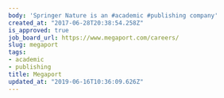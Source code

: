 ```yaml
---
body: 'Springer Nature is an #academic #publishing company'
created_at: "2017-06-28T20:38:54.258Z"
is_approved: true
job_board_url: https://www.megaport.com/careers/
slug: megaport
tags:
- academic
- publishing
title: Megaport
updated_at: "2019-06-16T10:36:09.626Z"
---
```


